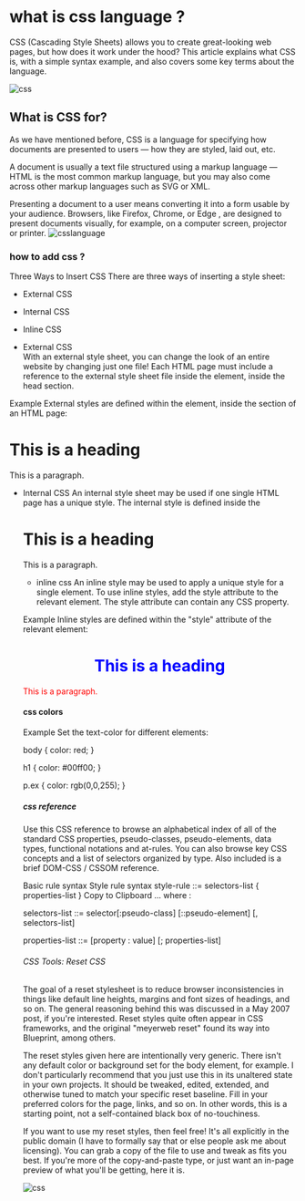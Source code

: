 # what is css language ?
CSS (Cascading Style Sheets) allows you to create great-looking web pages, but how does it work under the hood? This article explains what CSS is, with a simple syntax example, and also covers some key terms about the language.

![css](https://upload.wikimedia.org/wikipedia/commons/thumb/3/3d/CSS.3.svg/1200px-CSS.3.svg.png)
## What is CSS for?
As we have mentioned before, CSS is a language for specifying how documents are presented to users — how they are styled, laid out, etc.

A document is usually a text file structured using a markup language — HTML is the most common markup language, but you may also come across other markup languages such as SVG or XML.

Presenting a document to a user means converting it into a form usable by your audience. Browsers, like Firefox, Chrome, or Edge , are designed to present documents visually, for example, on a computer screen, projector or printer.
![csslanguage](https://s3.eu-west-2.amazonaws.com/uploads.3alampro.com/2019/October/UqGlnihBSz6tx8ua5tojPTwPvN3KsN6v6DfRNDa2.jpeg)

### how to add css ? 
Three Ways to Insert CSS
There are three ways of inserting a style sheet:

* External CSS
* Internal CSS
* Inline CSS

* External CSS  
With an external style sheet, you can change the look of an entire website by changing just one file!
Each HTML page must include a reference to the external style sheet file inside the <link> element, inside the head section.

Example
External styles are defined within the <link> element, inside the <head> section of an HTML page:

<!DOCTYPE html>
<html>
<head>
<link rel="stylesheet" href="mystyle.css">
</head>
<body>

<h1>This is a heading</h1>
<p>This is a paragraph.</p>

</body>
</html>

* Internal CSS
An internal style sheet may be used if one single HTML page has a unique style.
The internal style is defined inside the <style> element, inside the head section.

Example
Internal styles are defined within the <style> element, inside the <head> section of an HTML page:

<!DOCTYPE html>
<html>
<head>
<style>
body {
  background-color: linen;
}

h1 {
  color: maroon;
  margin-left: 40px;
}
</style>
</head>
<body>

<h1>This is a heading</h1>
<p>This is a paragraph.</p>

</body>
</html>

* inline css
An inline style may be used to apply a unique style for a single element.
To use inline styles, add the style attribute to the relevant element. The style attribute can contain any CSS property.

Example
Inline styles are defined within the "style" attribute of the relevant element:

<!DOCTYPE html>
<html>
<body>

<h1 style="color:blue;text-align:center;">This is a heading</h1>
<p style="color:red;">This is a paragraph.
</p>
</body>
</html>


#### css colors

Example
Set the text-color for different elements:

body {
  color: red;
}

h1 {
  color: #00ff00;
}

p.ex {
  color: rgb(0,0,255);
}

##### css reference
Use this CSS reference to browse an alphabetical index of all of the standard CSS properties, pseudo-classes, pseudo-elements, data types, functional notations and at-rules. You can also browse key CSS concepts and a list of selectors organized by type. Also included is a brief DOM-CSS / CSSOM reference.

Basic rule syntax
Style rule syntax
style-rule ::=
    selectors-list {
      properties-list
    }
Copy to Clipboard
... where :

selectors-list ::=
    selector[:pseudo-class] [::pseudo-element]
    [, selectors-list]

properties-list ::=
    [property : value] [; properties-list]

###### CSS Tools: Reset CSS

The goal of a reset stylesheet is to reduce browser inconsistencies in things like default line heights, margins and font sizes of headings, and so on. The general reasoning behind this was discussed in a May 2007 post, if you're interested. Reset styles quite often appear in CSS frameworks, and the original "meyerweb reset" found its way into Blueprint, among others.

The reset styles given here are intentionally very generic. There isn't any default color or background set for the body element, for example. I don't particularly recommend that you just use this in its unaltered state in your own projects. It should be tweaked, edited, extended, and otherwise tuned to match your specific reset baseline. Fill in your preferred colors for the page, links, and so on.
In other words, this is a starting point, not a self-contained black box of no-touchiness.

If you want to use my reset styles, then feel free! It's all explicitly in the public domain (I have to formally say that or else people ask me about licensing). You can grab a copy of the file to use and tweak as fits you best. If you're more of the copy-and-paste type, or just want an in-page preview of what you'll be getting, here it is.

![css](https://www.freetutorialsplus.com/css-tutorial/images/css-illustration.png)
